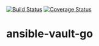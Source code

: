 [![Build Status](https://travis-ci.org/kino1134/ansible-vault-go.svg)](https://travis-ci.org/kino1134/ansible-vault-go)
[![Coverage Status](https://coveralls.io/repos/github/kino1134/ansible-vault-go/badge.svg)](https://coveralls.io/github/kino1134/ansible-vault-go)

# ansible-vault-go
